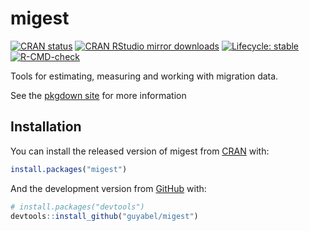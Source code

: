 
<!-- README.md is generated from README.Rmd. Please edit that file -->

# migest

<!-- badges: start -->

[![CRAN
status](https://www.r-pkg.org/badges/version/migest)](https://CRAN.R-project.org/package=migest)
[![CRAN RStudio mirror
downloads](https://cranlogs.r-pkg.org/badges/grand-total/migest?color=blue)](https://r-pkg.org/pkg/migest)
[![Lifecycle:
stable](https://img.shields.io/badge/lifecycle-stable-brightgreen.svg)](https://lifecycle.r-lib.org/articles/stages.html#stable)
[![R-CMD-check](https://github.com/guyabel/migest/actions/workflows/R-CMD-check.yaml/badge.svg)](https://github.com/guyabel/migest/actions/workflows/R-CMD-check.yaml)
<!-- badges: end -->

<!-- <img src='https://raw.githubusercontent.com/guyabel/migest/master/hex/logo_transp.png' align="right" height="200" style="float:right; height:200px;"/> -->

Tools for estimating, measuring and working with migration data.

See the [pkgdown site](http://guyabel.github.io/migest/) for more
information

## Installation

You can install the released version of migest from
[CRAN](https://CRAN.R-project.org) with:

``` r
install.packages("migest")
```

And the development version from [GitHub](https://github.com/) with:

``` r
# install.packages("devtools")
devtools::install_github("guyabel/migest")
```
